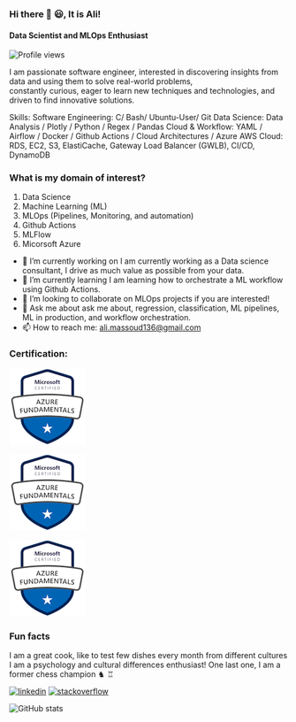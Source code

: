 ### Hi there 👋 😃, It is Ali!
#### Data Scientist and MLOps Enthusiast  
![Profile views](https://gpvc.arturio.dev/AliMassoud)  

I am passionate software engineer, interested in discovering insights from data and using them to solve real-world problems,  
constantly curious, eager to learn new techniques and technologies, and driven to find innovative solutions.

Skills: 
  Software Engineering: C/ Bash/ Ubuntu-User/ Git
  Data Science: Data Analysis / Plotly / Python / Regex / Pandas
  Cloud & Workflow: YAML / Airflow / Docker / Github Actions / Cloud Architectures / Azure
  AWS Cloud: RDS, EC2, S3, ElastiCache, Gateway Load Balancer (GWLB), CI/CD, DynamoDB

### What is my domain of interest?
1. Data Science
2. Machine Learning (ML)
3. MLOps (Pipelines, Monitoring, and automation)
4. Github Actions
5. MLFlow
6. Micorsoft Azure

- 🔭 I’m currently working on I am currently working as a Data science consultant, I drive as much value as possible from your data. 
- 🌱 I’m currently learning I am learning how to orchestrate a ML workflow using Github Actions. 
- 👯 I’m looking to collaborate on MLOps projects if you are interested! 
- 💬 Ask me about  ask me about, regression, classification, ML pipelines, ML in production, and workflow orchestration. 
- 📫 How to reach me: ali.massoud136@gmail.com 

### Certification:

![Design and Development](https://github.com/AliMassoud/AliMassoud/blob/main/azure-fundamentals-Ali%20Massoud.png) 

![Design and Development](https://github.com/AliMassoud/AliMassoud/blob/main/azure-fundamentals-Ali%20Massoud.png) 

![Design and Development](https://github.com/AliMassoud/AliMassoud/blob/main/azure-fundamentals-Ali%20Massoud.png) 

### Fun facts
I am a great cook, like to test few dishes every month from different cultures  
I am a psychology and cultural differences enthusiast!
One last one, I am a former chess champion ♞ ♖

[<img src='https://cdn.jsdelivr.net/npm/simple-icons@3.0.1/icons/linkedin.svg' alt='linkedin' height='40'>](https://www.linkedin.com/in/https://www.linkedin.com/in/ali-massoud//)  [<img src='https://cdn.jsdelivr.net/npm/simple-icons@3.0.1/icons/stackoverflow.svg' alt='stackoverflow' height='40'>](https://stackoverflow.com/users/https://stackoverflow.com/users/15540632/ali-massoud)  

![GitHub stats](https://github-readme-stats.vercel.app/api?username=AliMassoud&show_icons=true&count_private=true)  
